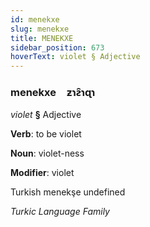 ```yaml
---
id: menekxe
slug: menekxe
title: MENEKXE
sidebar_position: 673
hoverText: violet § Adjective
---
```


### menekxe&emsp;<span kind="abugida">ƶɿƨ̑ɿɋɿ</span>

*violet* **§** Adjective

**Verb**: to be violet

**Noun**: violet-ness

**Modifier**: violet

Turkish menekşe undefined

*Turkic Language Family*